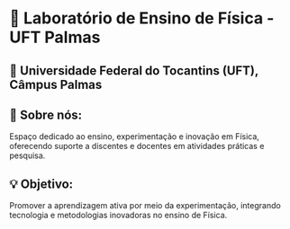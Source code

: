 # 🔬 Laboratório de Ensino de Física - UFT Palmas

## 📍 Universidade Federal do Tocantins (UFT), Câmpus Palmas

## 📌 Sobre nós:
Espaço dedicado ao ensino, experimentação e inovação em Física, oferecendo suporte a discentes e docentes em atividades práticas e pesquisa.

## 💡 Objetivo:
Promover a aprendizagem ativa por meio da experimentação, integrando tecnologia e metodologias inovadoras no ensino de Física.
